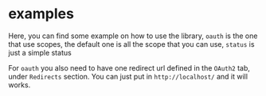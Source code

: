 # examples

Here, you can find some example on how to use the library, `oauth` is the one that use scopes, the default one is all the scope that you can use, `status` is just a simple status

For `oauth` you also need to have one redirect url defined in the `OAuth2` tab, under `Redirects` section.
You can just put in `http://localhost/` and it will works.

